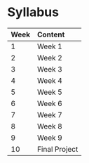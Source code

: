 # Syllabus

| Week | Content          |
|:-----|:-----------------|
| 1    | Week 1           |
| 2    | Week 2           |
| 3    | Week 3           |
| 4    | Week 4           |
| 5    | Week 5           |
| 6    | Week 6           |
| 7    | Week 7           |
| 8    | Week 8           |
| 9    | Week 9           |
| 10   | Final Project    |
